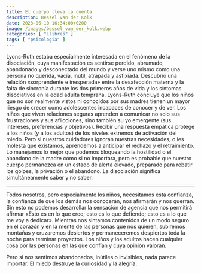 ```yaml
---
title: El cuerpo lleva la cuenta
description: Bessel van der Kolk
date: 2023-06-10 16:34:00+0200
image: /images/bessel_van_der_kolk.webp
categories: [ "Llibres" ]
tags: [ "psicologia" ]
---
```


Lyons-Ruth estaba especialmente interesada en el fenómeno de la disociación, cuya manifestación es sentirse perdido, abrumado, abandonado y desconectado del mundo y verse uno mismo como una persona no querida, vacía, inútil, atrapada y asfixiada. Descubrió una relación «sorprendente e inesperada» entre la desafección materna y la falta de sincronía durante los dos primeros años de vida y los síntomas disociativos en la edad adulta temprana. Lyons-Ruth concluye que los niños que no son realmente vistos ni conocidos por sus madres tienen un mayor riesgo de crecer como adolescentes incapaces de conocer y de ver. Los niños que viven relaciones seguras aprenden a comunicar no solo sus frustraciones y sus aflicciones, sino también su yo emergente (sus intereses, preferencias y objetivos). Recibir una respuesta empática protege a los niños (y a los adultos) de los niveles extremos de activación del miedo. Pero si nuestros cuidadores ignoran nuestras necesidades, o les molesta que existamos, aprendemos a anticipar el rechazo y el retraimiento. Lo manejamos lo mejor que podemos bloqueando la hostilidad o el abandono de la madre como si no importara, pero es probable que nuestro cuerpo permanezca en un estado de alerta elevado, preparado para rebatir los golpes, la privación o el abandono. La disociación significa simultáneamente saber y no saber.

---

Todos nosotros, pero especialmente los niños, necesitamos esta confianza, la confianza de que los demás nos conocerán, nos afirmarán y nos querrán. Sin esto no podemos desarrollar la sensación de agencia que nos permitirá afirmar «Esto es en lo que creo; esto es lo que defiendo; esto es a lo que me voy a dedicar». Mientras nos sintamos contenidos de un modo seguro en el corazón y en la mente de las personas que nos quieren, subiremos montañas y cruzaremos desiertos y permaneceremos despiertos toda la noche para terminar proyectos. Los niños y los adultos hacen cualquier cosa por las personas en las que confían y cuya opinión valoran.

Pero si nos sentimos abandonados, inútiles o invisibles, nada parece importar. El miedo destruye la curiosidad y la alegría. 
